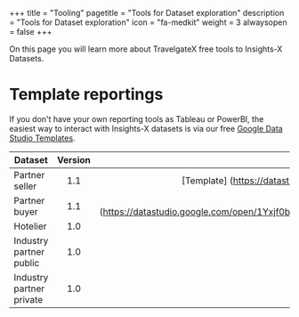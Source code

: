 +++
title = "Tooling"
pagetitle = "Tools for Dataset exploration"
description = "Tools for Dataset exploration"
icon = "fa-medkit"
weight = 3
alwaysopen = false
+++

On this page you will learn more about TravelgateX free tools to Insights-X Datasets.


# Template reportings

If you don't have your own reporting tools as Tableau or PowerBI, the easiest way to interact with Insights-X datasets is via our free [Google Data Studio Templates](https://datastudio.google.com/u/0/navigation/reporting). 


| Dataset          | Version          | GDS Template  |
| -------------    |:----------------:| -----------:  |
| Partner seller    | 1.1             |    [Template] (https://datastudio.google.com/s/nAuiuI9_l1M)  |
| Partner buyer   | 1.1              |   [Template] (https://datastudio.google.com/open/1Yxjf0b5Krk47hA_O3IF8Kgd9lshe6lQY)           |
| Hotelier         | 1.0              |               |
| Industry partner public | 1.0       |               |
| Industry partner private | 1.0      |               |


